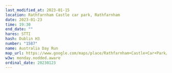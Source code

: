 ```yaml
---
last_modified_at: 2023-01-15
location: Rathfarnham Castle car park, Rathfarnham
date: 2023-01-23
time: 19:30
end_date: ""
hares: STTI
hash: Dublin H3
number: "1587"
name: Australia Day Run
map_url: https://www.google.com/maps/place/Rathfarnham+Castle+Car+Park/@53.2993971,-6.2857835,17z/data=!3m1!4b1!4m5!3m4!1s0x48670bc81b179977:0x409763896df6d329!8m2!3d53.2993971!4d-6.2835948
w3w: monday.nodded.aware
ordinal_date: 20230123
---
```

